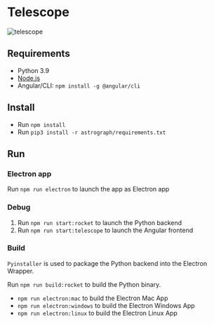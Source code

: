 # Telescope

![telescope](https://user-images.githubusercontent.com/6899256/109791714-07ae0500-7c13-11eb-88c8-bcfe21a238e1.png)

## Requirements

- Python 3.9
- [Node.js](https://nodejs.org)
- Angular/CLI: `npm install -g @angular/cli `

## Install

- Run `npm install`
- Run `pip3 install -r astrograph/requirements.txt`

## Run

### Electron app

Run `npm run electron` to launch the app as Electron app

### Debug

1. Run `npm run start:rocket` to launch the Python backend
2. Run `npm run start:telescope` to launch the Angular frontend

### Build

`Pyinstaller` is used to package the Python backend into the Electron Wrapper.

Run `npm run build:rocket` to build the Python binary.

- `npm run electron:mac` to build the Electron Mac App
- `npm run electron:windows` to build the Electron Windows App
- `npm run electron:linux` to build the Electron Linux App
